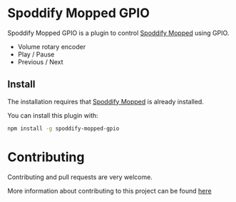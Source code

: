# Spoddify Mopped GPIO

Spoddify Mopped GPIO is a plugin to control [Spoddify Mopped](https://github.com/spoddify-mopped/spoddify-mopped) using GPIO.

- Volume rotary encoder
- Play / Pause
- Previous / Next

## Install

The installation requires that [Spoddify Mopped](https://github.com/spoddify-mopped/spoddify-mopped) is already installed.

You can install this plugin with:

```bash
npm install -g spoddify-mopped-gpio
```

# Contributing

Contributing and pull requests are very welcome.

More information about contributing to this project can be found [here](CONTRIBUTING.md)
